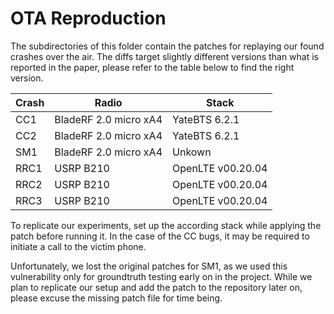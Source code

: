 # OTA Reproduction

The subdirectories of this folder contain the patches for replaying our found crashes over the air.
The diffs target slightly different versions than what is reported in the paper, please refer to the table below to find the right version.

| Crash | Radio                 | Stack             |
| ----- | --------------------- | ----------------- |
| CC1   | BladeRF 2.0 micro xA4 | YateBTS 6.2.1     |
| CC2   | BladeRF 2.0 micro xA4 | YateBTS 6.2.1     |
| SM1   | BladeRF 2.0 micro xA4 | Unkown            |
| RRC1  | USRP B210             | OpenLTE v00.20.04 |
| RRC2  | USRP B210             | OpenLTE v00.20.04 |
| RRC3  | USRP B210             | OpenLTE v00.20.04 |

To replicate our experiments, set up the according stack while applying the patch before running it.
In the case of the CC bugs, it may be required to initiate a call to the victim phone.

Unfortunately, we lost the original patches for SM1, as we used this vulnerability only for groundtruth testing early on in the project.
While we plan to replicate our setup and add the patch to the repository later on, please excuse the missing patch file for time being.
